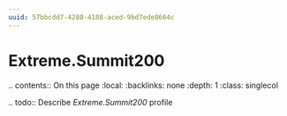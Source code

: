 ```yaml
---
uuid: 57bbcdd7-4280-4188-aced-9bd7ede8664c
---
```



# Extreme.Summit200

.. contents:: On this page
    :local:
    :backlinks: none
    :depth: 1
    :class: singlecol

.. todo::
    Describe *Extreme.Summit200* profile
